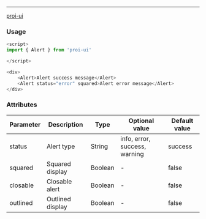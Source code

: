 ---
[proi-ui](https://github.com/specialdoom/proi-ui)

### Usage

```javascript
<script>
import { Alert } from 'proi-ui'

</script>

<div>
    <Alert>Alert success message</Alert>
    <Alert status="error" squared>Alert error message</Alert>
</div>
```

### Attributes
| Parameter | Description | Type | Optional value | Default value |
| --- | --- | --- | --- | --- |
| status | Alert type | String | info, error, success, warning | success |
| squared | Squared display | Boolean | - | false |
| closable | Closable alert | Boolean | - | false |
| outlined | Outlined display | Boolean | - | false |
